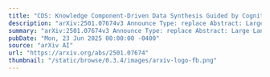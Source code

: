 ```yaml
---
title: "CDS: Knowledge Component-Driven Data Synthesis Guided by Cognitive Diagnosis Theory"
description: "arXiv:2501.07674v3 Announce Type: replace Abstract: Large Language Models (LLMs) have achieved significant advancements, but the increasing complexity of tasks and higher performance demands highlight the need for continuous improvement. Some approaches utilize synthetic data generated by advanced LLMs based on evaluation results to train models. However, conventional evaluation methods fail to provide detailed, fine-grained profiles of LLMs, limiting their guidance for data synthesis. In this paper, we introduce the Cognitive Diagnostic Synthesis (CDS) method, which incorporates a diagnostic process inspired by Cognitive Diagnosis Theory (CDT) to refine evaluation results and characterize model profiles at the knowledge component level. Based on these diagnostics, we propose two diagnosis-synthesis strategies for weakness-targeted data synthesis. Additionally, we present an enhanced data augmentation and selection pipeline to improve the quality and diversity of synthesized data. Our experiments with several open-source models show significant improvements across multiple benchmarks, achieving up to 6.00% improvement in code generation, 13.10% in mathematical reasoning, and 5.43% in academic exams. Code and data are available on GitHub."
summary: "arXiv:2501.07674v3 Announce Type: replace Abstract: Large Language Models (LLMs) have achieved significant advancements, but the increasing complexity of tasks and higher performance demands highlight the need for continuous improvement. Some approaches utilize synthetic data generated by advanced LLMs based on evaluation results to train models. However, conventional evaluation methods fail to provide detailed, fine-grained profiles of LLMs, limiting their guidance for data synthesis. In this paper, we introduce the Cognitive Diagnostic Synthesis (CDS) method, which incorporates a diagnostic process inspired by Cognitive Diagnosis Theory (CDT) to refine evaluation results and characterize model profiles at the knowledge component level. Based on these diagnostics, we propose two diagnosis-synthesis strategies for weakness-targeted data synthesis. Additionally, we present an enhanced data augmentation and selection pipeline to improve the quality and diversity of synthesized data. Our experiments with several open-source models show significant improvements across multiple benchmarks, achieving up to 6.00% improvement in code generation, 13.10% in mathematical reasoning, and 5.43% in academic exams. Code and data are available on GitHub."
pubDate: "Mon, 23 Jun 2025 00:00:00 -0400"
source: "arXiv AI"
url: "https://arxiv.org/abs/2501.07674"
thumbnail: "/static/browse/0.3.4/images/arxiv-logo-fb.png"
---
```


